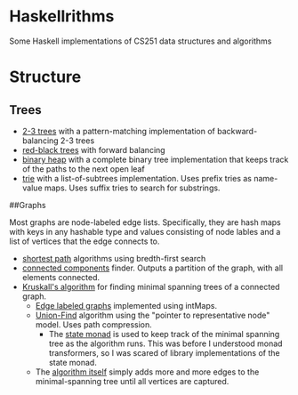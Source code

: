 # Haskellrithms
Some Haskell implementations of CS251 data structures and algorithms

# Structure 

## Trees

* [2-3 trees](2-3) with a pattern-matching implementation of backward-balancing 2-3 trees
* [red-black trees](redBlack) with forward balancing
* [binary heap](heap) with a complete binary tree implementation that keeps track of the paths to the next open leaf
* [trie](trie/Trie.hs) with a list-of-subtrees implementation. Uses prefix tries as name-value maps. Uses suffix tries to search for substrings.

##Graphs

Most graphs are node-labeled edge lists.
Specifically, they are hash maps with keys in any hashable type and values consisting of node lables and a list of vertices that the edge connects to.

* [shortest path](graphs/shortestPath.hs) algorithms using bredth-first search
* [connected components](graphs/Connected.hs) finder. Outputs a partition of the graph, with all elements connected.
* [Kruskall's algorithm](graphs/Kruskall) for finding minimal spanning trees of a connected graph.
    * [Edge labeled graphs](graphs/Kruskall/Graph.hs) implemented using intMaps.
    * [Union-Find](graphs/Kruskall/Partition.hs) algorithm using the "pointer to representative node" model. Uses path compression.
        * The [state monad](graphs/Kruskall/State.hs) is used to keep track of the minimal spanning tree as the algorithm runs.
          This was before I understood monad transformers, so I was scared of library implementations of the state monad.
    * The [algorithm itself](graphs/Kruskall/Kruskall.hs) simply adds more and more edges to the minimal-spanning tree until all vertices are captured.
